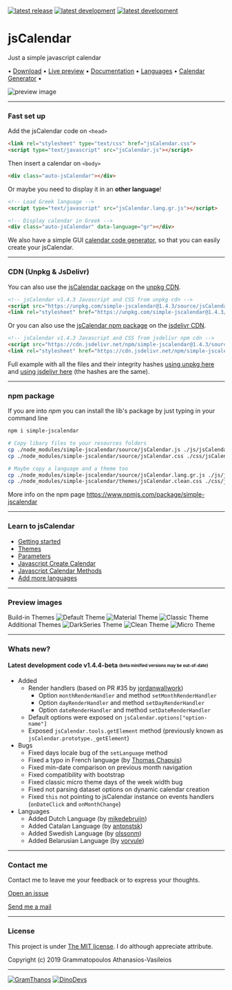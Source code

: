 [![latest release](https://img.shields.io/badge/latest%20release-v1.4.3-green.svg?style=flat-square)](https://github.com/GramThanos/jsCalendar/releases/latest)
[![latest development](https://img.shields.io/badge/latest%20development-v1.4.4-yellow.svg?style=flat-square)](https://github.com/GramThanos/jsCalendar#whats-new)
[![latest development](https://img.shields.io/badge/npm%20package-simple--jscalendar-red.svg?style=flat-square)](https://www.npmjs.com/package/simple-jscalendar)

# jsCalendar
Just a simple javascript calendar

 • [Download](https://github.com/GramThanos/jsCalendar/releases/latest) • [Live preview](https://gramthanos.github.io/jsCalendar/) • [Documentation](https://gramthanos.github.io/jsCalendar/docs.html) • [Languages](https://gramthanos.github.io/jsCalendar/docs.html#parameter-language) • [Calendar Generator](https://gramthanos.github.io/jsCalendar/generator.html) • 

![preview image](https://raw.githubusercontent.com/GramThanos/jsCalendar/master/preview/preview_default.png)


___


### Fast set up

Add the jsCalendar code on `<head>`

```html
<link rel="stylesheet" type="text/css" href="jsCalendar.css">
<script type="text/javascript" src="jsCalendar.js"></script>
```

Then insert a calendar on `<body>`

```html
<div class="auto-jsCalendar"></div>
```

Or maybe you need to display it in an **other language**!

```html
<!-- Load Greek language -->
<script type="text/javascript" src="jsCalendar.lang.gr.js"></script>

<!-- Display calendar in Greek -->
<div class="auto-jsCalendar" data-language="gr"></div>
```

We also have a simple GUI [calendar code generator](https://gramthanos.github.io/jsCalendar/generator.html), so that you can easily create your jsCalendar.


___

### CDN (Unpkg & JsDelivr)

You can also use the [jsCalendar package](https://unpkg.com/simple-jscalendar/) on the [unpkg CDN](https://unpkg.com).

```html
<!-- jsCalendar v1.4.3 Javascript and CSS from unpkg cdn -->
<script src="https://unpkg.com/simple-jscalendar@1.4.3/source/jsCalendar.min.js" integrity="sha384-JqNLUzAxpw7zEu6rKS/TNPZ5ayCWPUY601zaig7cUEVfL+pBoLcDiIEkWHjl07Ot" crossorigin="anonymous"></script>
<link rel="stylesheet" href="https://unpkg.com/simple-jscalendar@1.4.3/source/jsCalendar.min.css" integrity="sha384-+OB2CadpqXIt7AheMhNaVI99xKH8j8b+bHC8P5m2tkpFopGBklD3IRvYjPekeWIJ" crossorigin="anonymous">
```

Or you can also use the [jsCalendar npm package](https://www.jsdelivr.com/package/npm/simple-jscalendar) on the [jsdelivr CDN](https://www.jsdelivr.com).

```html
<!-- jsCalendar v1.4.3 Javascript and CSS from jsdelivr npm cdn -->
<script src="https://cdn.jsdelivr.net/npm/simple-jscalendar@1.4.3/source/jsCalendar.min.js" integrity="sha384-JqNLUzAxpw7zEu6rKS/TNPZ5ayCWPUY601zaig7cUEVfL+pBoLcDiIEkWHjl07Ot" crossorigin="anonymous"></script>
<link rel="stylesheet" href="https://cdn.jsdelivr.net/npm/simple-jscalendar@1.4.3/source/jsCalendar.min.css" integrity="sha384-+OB2CadpqXIt7AheMhNaVI99xKH8j8b+bHC8P5m2tkpFopGBklD3IRvYjPekeWIJ" crossorigin="anonymous">
```

Full example with all the files and their integrity hashes [using unpkg here](https://github.com/GramThanos/jsCalendar/blob/master/demos/cdn-unpkg%20full%20demo.html) and [using jsdelivr here](https://github.com/GramThanos/jsCalendar/blob/master/demos/cdn-jsdelivr%20full%20demo.html) (the hashes are the same).

___

### npm package

If you are into *npm* you can install the lib's package by just typing in your command line

```bash
npm i simple-jscalendar

# Copy libary files to your resources folders
cp ./node_modules/simple-jscalendar/source/jsCalendar.js ./js/jsCalendar.js
cp ./node_modules/simple-jscalendar/source/jsCalendar.css ./css/jsCalendar.css

# Maybe copy a language and a theme too
cp ./node_modules/simple-jscalendar/source/jsCalendar.lang.gr.js ./js/jsCalendar.lang.gr.js
cp ./node_modules/simple-jscalendar/themes/jsCalendar.clean.css ./css/jsCalendar.clean.css
```

More info on the npm page
https://www.npmjs.com/package/simple-jscalendar

___


### Learn to jsCalendar
- [Getting started](https://gramthanos.github.io/jsCalendar/docs.html#getting-started)
- [Themes](https://gramthanos.github.io/jsCalendar/docs.html#calendar-themes)
- [Parameters](https://gramthanos.github.io/jsCalendar/docs.html#calendar-themes)
- [Javascript Create Calendar](https://gramthanos.github.io/jsCalendar/docs.html#javascript-api-create)
- [Javascript Calendar Methods](https://gramthanos.github.io/jsCalendar/docs.html#javascript-api-create)
- [Add more languages](https://gramthanos.github.io/jsCalendar/docs.html#more-languages)

___


### Preview images
Build-in Themes
![Default Theme](https://raw.githubusercontent.com/GramThanos/jsCalendar/master/preview/preview_theme_default.png)
![Material Theme](https://raw.githubusercontent.com/GramThanos/jsCalendar/master/preview/preview_theme_material.png)
![Classic Theme](https://raw.githubusercontent.com/GramThanos/jsCalendar/master/preview/preview_theme_classic.png)
Additional Themes
![DarkSeries Theme](https://raw.githubusercontent.com/GramThanos/jsCalendar/master/preview/preview_theme_darkseries.png)
![Clean Theme](https://raw.githubusercontent.com/GramThanos/jsCalendar/master/preview/preview_theme_clean.png)
![Micro Theme](https://raw.githubusercontent.com/GramThanos/jsCalendar/master/preview/preview_theme_micro.png)


___


### Whats new?

#### Latest development code v1.4.4-beta <sub><sup>(beta minified versions may be out-of-date)</sub></sup>
 - Added
    - Render handlers (based on PR #35 by [jordanwallwork](https://github.com/jordanwallwork))
       - Option `monthRenderHandler` and method `setMonthRenderHandler`
       - Option `dayRenderHandler` and method `setDayRenderHandler`
       - Option `dateRenderHandler` and method `setDateRenderHandler`
    - Default options were exposed on `jsCalendar.options["option-name"]`
    - Exposed `jsCalendar.tools.getElement` method (previously known as `jsCalendar.prototype._getElement`)
 - Bugs
    - Fixed days locale bug of the `setLanguage` method
    - Fixed a typo in French language (by [Thomas Chapuis](https://github.com/amstr4d))
    - Fixed min-date comparison on previous month navigation
    - Fixed compatibility with bootstrap
    - Fixed classic micro theme days of the week width bug
    - Fixed not parsing dataset options on dynamic calendar creation
    - Fixed `this` not pointing to jsCalendar instance on events handlers (`onDateClick` and `onMonthChange`)
 - Languages
    - Added Dutch Language (by [mikedebruijn](https://github.com/mikedebruijn))
    - Added Catalan Language (by [antonstsk](https://github.com/antonstsk))
    - Added Swedish Language (by [olssonm](https://github.com/olssonm))
    - Added Belarusian Language (by [vorvule](https://github.com/vorvule))


___


### Contact me

Contact me to leave me your feedback or to express your thoughts.

[Open an issue](https://github.com/GramThanos/jsCalendar/issues)

[Send me a mail](mailto:gramthanos@gmail.com)


___


### License

This project is under [The MIT license](https://opensource.org/licenses/MIT).
I do although appreciate attribute.

Copyright (c) 2019 Grammatopoulos Athanasios-Vasileios

___

[![GramThanos](https://avatars2.githubusercontent.com/u/14858959?s=42&v=4)](https://github.com/GramThanos)
[![DinoDevs](https://avatars1.githubusercontent.com/u/17518066?s=42&v=4)](https://github.com/DinoDevs)
